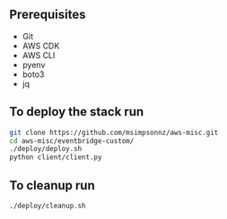 ## Prerequisites
* Git
* AWS CDK
* AWS CLI
* pyenv
* boto3
* jq

## To deploy the stack run
```bash
git clone https://github.com/msimpsonnz/aws-misc.git
cd aws-misc/eventbridge-custom/
./deploy/deploy.sh
python client/client.py
```

## To cleanup run
```bash
./deploy/cleanup.sh
```